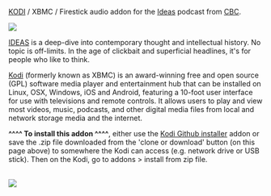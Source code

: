 <a href="kodi.tv">KODI<a> / XBMC / Firestick audio addon for the <a href="https://www.cbc.ca/radio/podcasts/documentaries/the-best-of-ideas/">Ideas</a> podcast from <a href="https://www.cbc.ca">CBC</a>.<br>

<img src="https://www.cbc.ca/radio/podcasts/images/ideas-promo-2019.jpg"><br>

<a href="https://www.cbc.ca/radio/podcasts/documentaries/the-best-of-ideas/">IDEAS</a> is a deep-dive into contemporary thought and intellectual history. No topic is off-limits. In the age of clickbait and superficial headlines, it's for people who like to think.<br>

<a href="www.kodi.tv">Kodi</a> (formerly known as XBMC) is an award-winning free and open source (GPL) software media player and entertainment hub that can be installed on Linux, OSX, Windows, iOS and Android, featuring a 10-foot user interface for use with televisions and remote controls. It allows users to play and view most videos, music, podcasts, and other digital media files from local and network storage media and the internet.<br>

<b>^^^^ To install this addon ^^^^</b>, either use the <a href="https://www.tvaddons.co/github-browser-kodi/">Kodi Github installer</a> addon or save the .zip file downloaded from the 'clone or download' button (on this page above) to somewhere the Kodi can access (e.g. network drive or USB stick). Then on the Kodi, go to addons > install from zip file.<br>

<br><a href="http://www.kodi.tv"><img src="https://kodi.tv/sites/default/files/page/field_image/about--devices.jpg">
